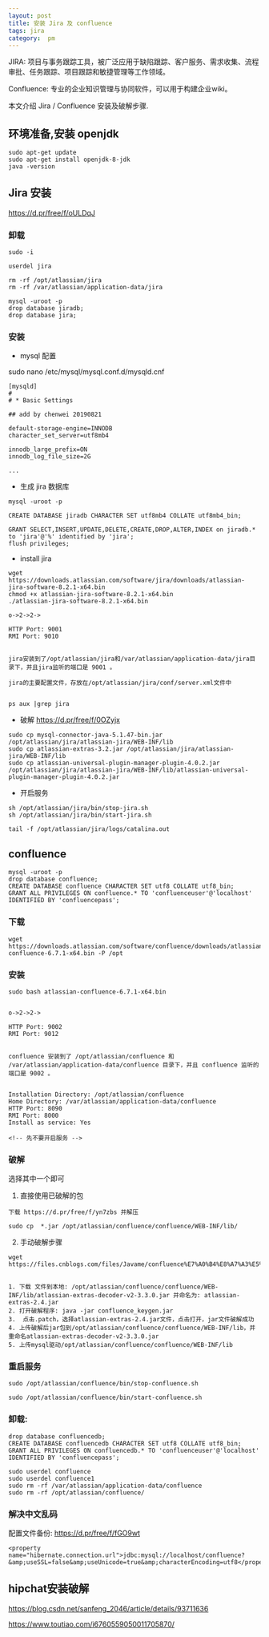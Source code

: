 ```yaml
---
layout: post
title: 安装 Jira 及 confluence
tags: jira
category:  pm 
---
```


JIRA: 项目与事务跟踪工具，被广泛应用于缺陷跟踪、客户服务、需求收集、流程审批、任务跟踪、项目跟踪和敏捷管理等工作领域。

Confluence: 专业的企业知识管理与协同软件，可以用于构建企业wiki。

本文介绍 Jira / Confluence 安装及破解步骤.

## 环境准备,安装 openjdk

```
sudo apt-get update
sudo apt-get install openjdk-8-jdk
java -version

```

## Jira 安装

https://d.pr/free/f/oULDqJ

### 卸载


```
sudo -i

userdel jira

rm -rf /opt/atlassian/jira
rm -rf /var/atlassian/application-data/jira

mysql -uroot -p
drop database jiradb;
drop database jira;
```

### 安装

- mysql 配置

sudo nano /etc/mysql/mysql.conf.d/mysqld.cnf

```
[mysqld]
#
# * Basic Settings

## add by chenwei 20190821

default-storage-engine=INNODB
character_set_server=utf8mb4

innodb_large_prefix=ON
innodb_log_file_size=2G 

...

```

- 生成 jira 数据库

```
mysql -uroot -p

CREATE DATABASE jiradb CHARACTER SET utf8mb4 COLLATE utf8mb4_bin;

GRANT SELECT,INSERT,UPDATE,DELETE,CREATE,DROP,ALTER,INDEX on jiradb.* to 'jira'@'%' identified by 'jira';
flush privileges;

```

- install jira

```
wget  https://downloads.atlassian.com/software/jira/downloads/atlassian-jira-software-8.2.1-x64.bin
chmod +x atlassian-jira-software-8.2.1-x64.bin
./atlassian-jira-software-8.2.1-x64.bin

o->2->2->

HTTP Port: 9001
RMI Port: 9010   


jira安装到了/opt/atlassian/jira和/var/atlassian/application-data/jira目录下，并且jira监听的端口是 9001 。

jira的主要配置文件，存放在/opt/atlassian/jira/conf/server.xml文件中


ps aux |grep jira  
```

- 破解
https://d.pr/free/f/0OZyjx

```
sudo cp mysql-connector-java-5.1.47-bin.jar /opt/atlassian/jira/atlassian-jira/WEB-INF/lib
sudo cp atlassian-extras-3.2.jar /opt/atlassian/jira/atlassian-jira/WEB-INF/lib
sudo cp atlassian-universal-plugin-manager-plugin-4.0.2.jar /opt/atlassian/jira/atlassian-jira/WEB-INF/lib/atlassian-universal-plugin-manager-plugin-4.0.2.jar

```

- 开启服务 

```
sh /opt/atlassian/jira/bin/stop-jira.sh
sh /opt/atlassian/jira/bin/start-jira.sh

tail -f /opt/atlassian/jira/logs/catalina.out
```

## confluence 

```
mysql -uroot -p
drop database confluence;
CREATE DATABASE confluence CHARACTER SET utf8 COLLATE utf8_bin;
GRANT ALL PRIVILEGES ON confluence.* TO 'confluenceuser'@'localhost' IDENTIFIED BY 'confluencepass';
```


### 下载

```
wget https://downloads.atlassian.com/software/confluence/downloads/atlassian-confluence-6.7.1-x64.bin -P /opt
```

### 安装

```
sudo bash atlassian-confluence-6.7.1-x64.bin


o->2->2->

HTTP Port: 9002
RMI Port: 9012


confluence 安装到了 /opt/atlassian/confluence 和 /var/atlassian/application-data/confluence 目录下，并且 confluence 监听的端口是 9002 。


Installation Directory: /opt/atlassian/confluence
Home Directory: /var/atlassian/application-data/confluence
HTTP Port: 8090
RMI Port: 8000
Install as service: Yes

<!-- 先不要开启服务 -->
```


###  破解

选择其中一个即可

1. 直接使用已破解的包

```
下载 https://d.pr/free/f/yn7zbs 并解压

sudo cp  *.jar /opt/atlassian/confluence/confluence/WEB-INF/lib/
```

2. 手动破解步骤
```
wget https://files.cnblogs.com/files/Javame/confluence%E7%A0%B4%E8%A7%A3%E5%B7%A5%E5%85%B7.rar


1. 下载 文件到本地: /opt/atlassian/confluence/confluence/WEB-INF/lib/atlassian-extras-decoder-v2-3.3.0.jar 并命名为: atlassian-extras-2.4.jar
2. 打开破解程序: java -jar confluence_keygen.jar
3.  点击.patch，选择atlassian-extras-2.4.jar文件，点击打开，jar文件破解成功
4. 上传破解后jar包到/opt/atlassian/confluence/confluence/WEB-INF/lib，并重命名atlassian-extras-decoder-v2-3.3.0.jar
5. 上传mysql驱动/opt/atlassian/confluence/confluence/WEB-INF/lib
```


### 重启服务

```
sudo /opt/atlassian/confluence/bin/stop-confluence.sh

sudo /opt/atlassian/confluence/bin/start-confluence.sh
```
 

### 卸载: 

```
drop database confluencedb;
CREATE DATABASE confluencedb CHARACTER SET utf8 COLLATE utf8_bin;
GRANT ALL PRIVILEGES ON confluencedb.* TO 'confluenceuser'@'localhost' IDENTIFIED BY 'confluencepass';

sudo userdel confluence
sudo userdel confluence1
sudo rm -rf /var/atlassian/application-data/confluence
sudo rm -rf /opt/atlassian/confluence/

```

### 解决中文乱码

配置文件备份: https://d.pr/free/f/fGO9wt

```
<property name="hibernate.connection.url">jdbc:mysql://localhost/confluence?&amp;useSSL=false&amp;useUnicode=true&amp;characterEncoding=utf8</property>
``` 


## hipchat安装破解

https://blog.csdn.net/sanfeng_2046/article/details/93711636

https://www.toutiao.com/i6760559050011705870/

